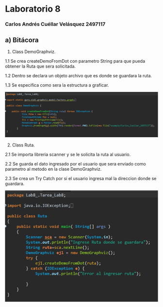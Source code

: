 # Laboratorio 8

### Carlos Andrés Cuéllar Velásquez 2497117
       
## a) Bitácora


1.  Class DemoGraphviz.

   1.1 Se crea createDemoFromDot con parametro String para que pueda obtener la Ruta que sera solicitada.
   
   1.2 Dentro se declara un objeto archivo que es donde se guardara la ruta.
   
   1.3 Se especifica como sera la estructura a graficar.

 ![](L8/D.png)

2.  Class Ruta.

   2.1 Se importa libreria scanner y se le solicita la ruta al usuario. 
   
   2.2 Se guarda el dato ingresado por el usuario que sera enviado como parametro al metodo en la clase DemoGraphviz.
   
   2.3 Se crea un Try Catch por si el usuario ingresa mal la direccion donde se guardara.

 ![](L8/R.png)
